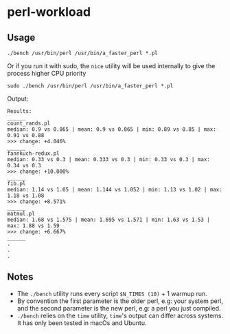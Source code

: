# perl-workload

## Usage

`./bench /usr/bin/perl /usr/bin/a_faster_perl *.pl`

Or if you run it with sudo, the `nice` utility will be used internally to give the process higher CPU priority 

`sudo ./bench /usr/bin/perl /usr/bin/a_faster_perl *.pl`


Output:

```
Results:
______
count_rands.pl
median: 0.9 vs 0.865 | mean: 0.9 vs 0.865 | min: 0.89 vs 0.85 | max: 0.91 vs 0.88
>>> change: +4.046%
______
fannkuch-redux.pl
median: 0.33 vs 0.3 | mean: 0.333 vs 0.3 | min: 0.33 vs 0.3 | max: 0.34 vs 0.3
>>> change: +10.000%
______
fib.pl
median: 1.14 vs 1.05 | mean: 1.144 vs 1.052 | min: 1.13 vs 1.02 | max: 1.18 vs 1.08
>>> change: +8.571%
______
matmul.pl
median: 1.68 vs 1.575 | mean: 1.695 vs 1.571 | min: 1.63 vs 1.53 | max: 1.88 vs 1.59
>>> change: +6.667%
______
.
.
.
```

## Notes

* The `./bench` utility runs every script `$N_TIMES (10)` + 1 warmup run. 
* By convention the first parameter is the older perl, e.g: your system perl, and the second parameter is the new perl, e.g: a perl you just compiled.
* `./bench` relies on the `time` utility, `time`'s output can differ across systems. It has only been tested in macOs and Ubuntu. 
